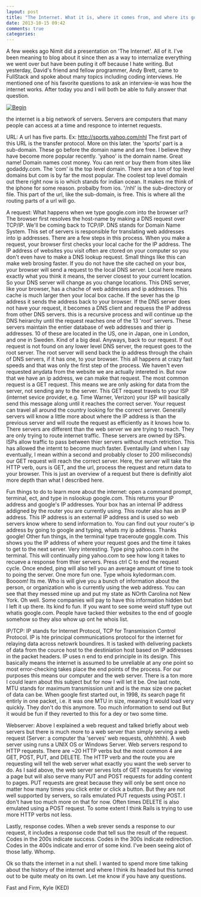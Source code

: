```yaml
---
layout: post
title: "The Internet. What it is, where it comes from, and where its going"
date: 2013-10-15 09:42
comments: true
categories:
---
```


A few weeks ago Nimit did a presentation on 'The Internet'. All of it. I've been meaning to blog about it since then as a way to internalize everything we went over but have been puting it off because I hate writing. But yesterday, David's friend and fellow programmer, Andy Brett, came to FullStack and spoke about many topics including coding interviews. He mentioned one of his favorite questions to ask an interview-ie was how the internet works. After today you and I will both be able to fully answer that question.

[![Begin](http://sequart.org/images/Dark-Knight-Shooting-Joker-Severed-Head-Card-Illuminati1.jpg)](https://www.youtube.com/watch?v=xSLlZh9yelk)

the internet is a big network of servers. Servers are computers that many people can access at a time and responce to internet requests.

URL: A url has five parts. Ex: http://sports.yahoo.com/nhl
The first part of this URL is the transfer protocol. More on this later. the 'sports' part is a sub-domain. These go before the domain name and are free. I believe they have become more popular recently. 'yahoo' is the domain name. Great name! Domain names cost money. You can rent or buy them from sites like godaddy.com. The 'com' is the top level domain. There are a ton of top level domains but com is by far the most popular. The coolest top level domain out there right now is io which stands for indian ocean. It makes me think of the iphone for some reason. probalby from ios. '/nhl' is the sub-directory or file. This part of the url, like the sub-domain, is free. This is where all the routing parts of a url will go.

A request: What happens when we type google.com into the browser url? The browser first resolves the host-name by making a DNS request over TCP/IP. We'll be coming back to TCP/IP. DNS stands for Domain Name System. This set of servers is responsible for translating web addresses into ip addresses. There are a few steps in this process. When you make a request, your browser first checks your local cache for the IP address. The IP address of websites you visit often are ctored on your computer so you don't even have to make a DNS lookup request. Small things like this can make web brosing faster. If you do not have the site cached on your box, your browser will send a request to the local DNS server. Local here means exactly what you think it means, the server closest to your current location. So your DNS server will change as you change locations. This DNS server, like your browser, has a chache of web addresses and ip addresses. This cache is much larger then your local box cache. If the sever has the ip address it sends the address back to your browser. If the DNS server does not have your request, it becomes a DNS client and requess the IP address from other DNS servers. this is a recursive process and will continue up the DNS heirarchy until the request reaches one of the 13 'root' servers. These servers maintain the entier database of web addresses and thier ip addresses. 10 of these are located in the US, one in Japan, one in London, and one in Sweden. Kind of a big deal. Anyways, back to our request. If out request is not found on any lower level DNS server, the request goes to the root server. The root server will send back the ip address through the chain of DNS servers, if it has one, to your browser. This all happens at crazy fast speeds and that was only the first step of the process. We haven't even requested anydata from the website we are actually intereted in. But now that we have an ip address, we can make that request. The most common request is a GET request. This means we are only asking for data from the server, not sending any to the server. This GET request travels to your ISP (internet sevice provider, e.g. Time Warner, Verizon) your ISP will basically send this message along until it reaches the correct server. Your request can travel all around the country looking for the correct server. Generally servers will know a little more about where the IP address is than the previous server and will route the request as efficiently as it knows how to. There servers are different than the web server we are trying to reach. They are only trying to route internet traffic. These servers are owned by ISPs. ISPs allow traffic to pass between thier servers without much retriction. This has allowed the internt to become much faster. Eventaully (and when I say eventually, I mean within a second and probably closer to 200 miliseconds) our GET request will reach the correct server. Here, the server will take the HTTP verb, ours is GET, and the url, process the request and return data to your browser. This is just an overview of a request but there is definitly alot more depth than what I described here.

Fun things to do to learn more about the internet: open a command prompt, terminal, ect, and type in nslookup google.com. This returns your IP address and google's IP addresses. Your box has an internal IP address addigned by the router you are currently using. This router also has an IP address. This IP address is an external IP address and is used so web servers know where to send information to. You can find out your router's ip address by going to google and typing, whats my ip address. Thanks google! Other fun things, in the terminal type traceroute goggle.com. This shows you the IP address of where your request goes and the time it takes to get to the next server. Very interesting. Type ping yahoo.com in the terminal. This will continually ping yahoo.com to see how long it takes to recueve a response from thier servers. Press ctrl C to end the request cycle. Once ended, ping will also tell you an average amount of time to took to poing the server. One more fun one. Type whois kyledorman.com. Boooom! Its me. Who is will give you a bunch of information about the person, or organization who is currently using the web address. You can see that they messed mine up and put my state as NOrth Carolina not New York. Oh well. Some companies will pay to have this information hidden but I left it up there. Its kind fo fun. If you want to see some weird stuff type out whatis google.com. People have tacked thier websites to the end of google somehow so they also whow up ont he whois list.

IP/TCP: IP stands for Internet Protocol, TCP for Transmission Control Protocol. IP is hte principal communications protocol for the internet for relaying data across netowrk boundires. It is tasked with delivering packets of data from the cource host to the destiniation host based on IP addresses in the packet headers. IP uses n end to end principle in its design. This basically means the internet is assumed to be unreliable at any one point so most error-checking takes place the end points of the process. For our purposes this means our computer and the web server. There is a ton more I could learn about this subject but for now I will let it be. One last note, MTU stands for maximum transmission unit and is the max size one packet of data can be. When google first started out, in 1998, its search page fit entirly in one packet, i.e. it was one MTU in size, meaning it would load very quickly. They don't do this anymore. Too much information to send out But it would be fun if they reverted to this for a dey or two some time.

Webserver: Above I explained a web request and talked briefly about web servers but there is much more to a web server than simply serving a web request (Server: a computer tha 'serves' web requests, ohhhhhh). A web server using runs a UNIX OS or Windows Server. Web servers respond to HTTP requests. There are ~20 HTTP verbs but the most common 4 are GET, POST, PUT, and DELETE. The HTTP verb and the route you are requesting will tell the web server what exactly you want the web server to do. As I said above, the web server serves lots of GET requests for viewing a page but will also serve many PUT and POST requests for adding content to pages. PUT requests are great because they will only be sent once no matter how many times you click enter or click a button. But they are not well supported by servers, so rails emulated PUT requests using POST. I don't have too much more on that for now. Often times DELETE is also emulated using a POST request. To some extent I think Rails is trying to use more HTTP verbs not less.

Lastly, response codes. When a web srever sends a response to our request, it includes a response code that tell sus the result of the request. Codes in the 200s indicate success. Codes in the 300s indicate redirection. Codes in the 400s indicate and error of some kind. I've been seeing alot of those latly. Whomp.

Ok so thats the internet in a nut shell. I wanted to spend more time talking about the history of the internet and where I think its headed but this turned out to be quite meaty on its own. Let me know if you have any questions.

Fast and Firm,
Kyle (KED)
